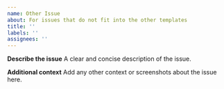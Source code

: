 ```yaml
---
name: Other Issue
about: For issues that do not fit into the other templates
title: ''
labels: ''
assignees: ''
---
```


**Describe the issue**
A clear and concise description of the issue.

**Additional context**
Add any other context or screenshots about the issue here.

